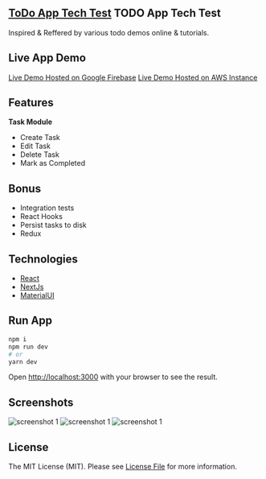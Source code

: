 ## [ToDo App Tech Test](https://github.com/shez1461) TODO App Tech Test
Inspired & Reffered by various todo demos online & tutorials.

## Live App Demo
[Live Demo Hosted on Google Firebase](https://shez.app)
[Live Demo Hosted on AWS Instance](http://18.169.158.177:8080/)

## Features
**Task Module**
- Create Task
- Edit Task
- Delete Task
- Mark as Completed

## Bonus
* Integration tests
* React Hooks
* Persist tasks to disk
* Redux

## Technologies
- [React](https://reactjs.org/)
- [NextJs](https://nextjs.org) 
- [MaterialUI](https://mui.com/)

## Run App
```bash
npm i
npm run dev
# or
yarn dev
```

Open [http://localhost:3000](http://localhost:3000) with your browser to see the result.

## Screenshots
<img src="https://raw.githubusercontent.com/shez1461/nextjs-todo-list/master/public/screenshot1.png" alt="screenshot 1" />
<img src="https://raw.githubusercontent.com/shez1461/nextjs-todo-list/master/public/screenshot2.png" alt="screenshot 1" />
<img src="https://raw.githubusercontent.com/shez1461/nextjs-todo-list/master/public/screenshot3.png" alt="screenshot 1" />

## License
The MIT License (MIT). Please see [License File](./nextjs/LICENSE.md) for more information.
